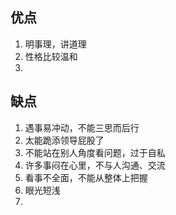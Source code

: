 ## 优点

1. 明事理，讲道理
2. 性格比较温和
3. 

## 缺点

1. 遇事易冲动，不能三思而后行
2. 太能跪添领导屁股了
3. 不能站在别人角度看问题，过于自私
4. 许多事闷在心里，不与人沟通、交流
5. 看事不全面，不能从整体上把握
6. 眼光短浅
7. 